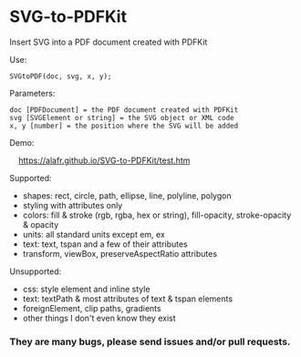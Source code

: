 # SVG-to-PDFKit
Insert SVG into a PDF document created with PDFKit

Use:

    SVGtoPDF(doc, svg, x, y);

Parameters:

    doc [PDFDocument] = the PDF document created with PDFKit
    svg [SVGElement or string] = the SVG object or XML code
    x, y [number] = the position where the SVG will be added

Demo:

&nbsp; &nbsp; <a href="https://alafr.github.io/SVG-to-PDFKit/test.htm" target="_blank">https://alafr.github.io/SVG-to-PDFKit/test.htm</a>

Supported:
 - shapes: rect, circle, path, ellipse, line, polyline, polygon
 - styling with attributes only
 - colors: fill & stroke (rgb, rgba, hex or string), fill-opacity, stroke-opacity & opacity
 - units: all standard units except em, ex
 - text: text, tspan and a few of their attributes
 - transform, viewBox, preserveAspectRatio attributes

Unsupported:
 - css: style element and inline style
 - text: textPath & most attributes of text & tspan elements
 - foreignElement, clip paths, gradients
 - other things I don't even know they exist

### They are many bugs, please send issues and/or pull requests.
